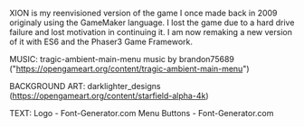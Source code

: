 XION is my reenvisioned version of the game I once made back in 2009 originaly using the GameMaker language. I lost the game due to a hard drive failure and lost motivation in continuing it. I am now remaking a new version of it with ES6 and the Phaser3 Game Framework.


MUSIC:
tragic-ambient-main-menu music by brandon75689
("https://opengameart.org/content/tragic-ambient-main-menu")

BACKGROUND ART:
darklighter_designs 
(https://opengameart.org/content/starfield-alpha-4k)

TEXT:
Logo - Font-Generator.com
Menu Buttons - Font-Generator.com